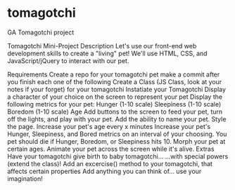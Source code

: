 # tomagotchi
GA Tomagotchi project

Tomagotchi Mini-Project
Description
Let's use our front-end web development skills to create a "living" pet! We'll use HTML, CSS, and JavaScript/jQuery to interact with our pet.

Requirements
Create a repo for your tomagotchi pet
make a commit after you finish each one of the following
Create a Class (JS Class, look at your notes if your forget) for your tomagotchi
Instatiate your Tomagotchi
Display a character of your choice on the screen to represent your pet
Display the following metrics for your pet:
Hunger (1-10 scale)
Sleepiness (1-10 scale)
Boredom (1-10 scale)
Age
Add buttons to the screen to feed your pet, turn off the lights, and play with your pet.
Add the ability to name your pet.
Style the page.
Increase your pet's age every x minutes
Increase your pet's Hunger, Sleepiness, and Bored metrics on an interval of your choosing.
You pet should die if Hunger, Boredom, or Sleepiness hits 10.
Morph your pet at certain ages.
Animate your pet across the screen while it's alive.
Extras
Have your tomagotchi give birth to baby tomagotchi...
...with special powers (extend the class)!
Add an excercise() method to your tomagotchi, that affects certain properties
Add anything you can think of... use your imagination!
